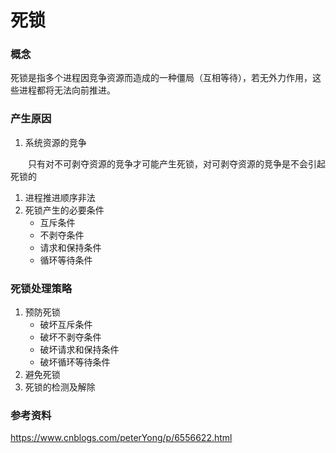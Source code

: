 # 死锁

### 概念

​		死锁是指多个进程因竞争资源而造成的一种僵局（互相等待），若无外力作用，这些进程都将无法向前推进。

### 产生原因

1. 系统资源的竞争

&emsp;&emsp;只有对不可剥夺资源的竞争才可能产生死锁，对可剥夺资源的竞争是不会引起死锁的

1. 进程推进顺序非法
2. 死锁产生的必要条件
   - 互斥条件
   - 不剥夺条件
   - 请求和保持条件
   - 循环等待条件

### 死锁处理策略

1. 预防死锁
   - 破坏互斥条件
   - 破坏不剥夺条件
   - 破坏请求和保持条件
   - 破坏循环等待条件
2. 避免死锁
3. 死锁的检测及解除

### 参考资料

https://www.cnblogs.com/peterYong/p/6556622.html